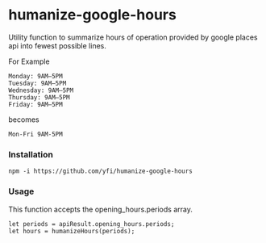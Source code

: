 # humanize-google-hours

Utility function to summarize hours of operation provided by google places api into fewest possible lines.

For Example
```
Monday: 9AM–5PM
Tuesday: 9AM–5PM
Wednesday: 9AM–5PM
Thursday: 9AM–5PM
Friday: 9AM–5PM
```
becomes
```
Mon-Fri 9AM-5PM
```

### Installation
```
npm -i https://github.com/yfi/humanize-google-hours
```

### Usage
This function accepts the opening_hours.periods array.

```
let periods = apiResult.opening_hours.periods;
let hours = humanizeHours(periods);

```
